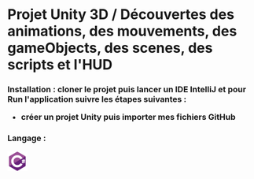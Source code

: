 <h1 align="left">Projet Unity 3D / Découvertes des animations, des mouvements, des gameObjects, des scenes, des scripts et l'HUD</h1>

<h3 align="left">Installation : cloner le projet puis lancer un IDE IntelliJ et pour Run l'application suivre les étapes suivantes :  

  - créer un projet Unity puis importer mes fichiers GitHub
</h3>

<h3 align="left">Langage :</h3>
<p align="left">
  <a href="https://www.w3schools.com/cs/" target="_blank" rel="noreferrer"> <img src="https://raw.githubusercontent.com/devicons/devicon/master/icons/csharp/csharp-original.svg" alt="csharp" width="40" height="40"/> </a>
</p>
